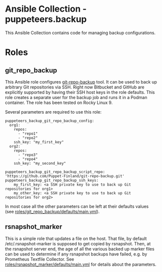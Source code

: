 # Ansible Collection - puppeteers.backup

This Ansible Collection contains code for managing backup configurations.

# Roles

## git_repo_backup

This Ansible role configures
[git-repo-backup](https://github.com/Puppet-Finland/git-repo-backup) tool. It
can be used to back up arbitrary Git repositories via SSH. Right now Bitbucket
and GitHub are explicitly supported by having their SSH host keys in the role
defaults. This role creates a separate user for the backup job and runs it in
a Podman container. The role has been tested on Rocky Linux 9.

Several parameters are required to use this role:

```
puppeteers_backup_git_repo_backup_config:
  org1:
    repos:
      - "repo1"
      - "repo2"
    ssh_key: "my_first_key"
  org2:
    repos:
      - "repo3"
      - "repo4"
    ssh_key: "my_second_key"

puppeteers_backup_git_repo_backup_script_repo: 'https://github.com/Puppet-Finland/git-repo-backup.git'
puppeteers_backup_git_repo_backup_ssh_keys:
    my_first_key: <a SSH private key to use to back up Git repositories for org1>
    my_other_key: <a SSH private key to use to back up Git repositories for org2>
```

In most case all the other parameters can be left at their defaults values (see
[roles/git_repo_backup/defaults/main.yml](roles/git_repo_backup/defaults/main.yml)).

## rsnapshot_marker

This is a simple role that updates a file on the host. That file, by default
/etc/.rsnapshot-marker is supposed to get copied by rsnapshot. Then, at the
rsnapshot server end, the age of all the various backed up marker files can be
used to determine if any rsnapshot backups have failed, e.g. by Prometheus
Textfile Collector. See
[roles/rsnapshot_marker/defaults/main.yml](roles/rsnapshot_marker/defaults/main.yml)
for details about the parameters.
